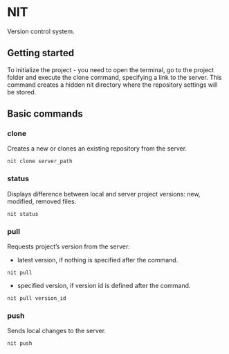 # NIT

Version control system.


## Getting started

To initialize the project - you need to open the terminal, go to the project folder and execute the clone command, specifying a link to the server. This command creates a hidden nit directory where the repository settings will be stored.


## Basic commands

### clone

Creates a new or clones an existing repository from the server.

	nit clone server_path

### status

Displays difference between local and server project versions: new, modified, removed files.
	
	nit status

### pull

Requests project’s version from the server:

* latest version, if nothing is specified after the command.

```
nit pull
```

* specified version, if version id is defined after the command.
	
```
nit pull version_id
```

### push

Sends local changes to the server.

	nit push
